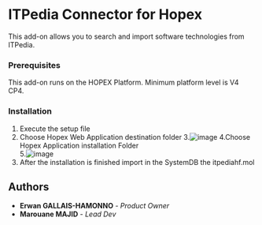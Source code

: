 # ITPedia Connector for Hopex
This add-on allows you to search and import software technologies from ITPedia.

### Prerequisites
This add-on runs on the HOPEX Platform. Minimum platform level is V4 CP4.

### Installation
1. Execute the setup file
2. Choose Hopex Web Application destination folder 
3.![image](https://user-images.githubusercontent.com/61796830/143587470-b558f5ae-e59e-4a44-9af2-54ce66e675b3.png)
4.Choose Hopex Application installation Folder  
5.![image](https://user-images.githubusercontent.com/61796830/143587502-63773ad9-24c0-4c9f-a86d-c6470b55036d.png)
6. After the installation is finished import in the SystemDB the itpediahf.mol

## Authors
* **Erwan GALLAIS-HAMONNO** - *Product Owner*
* **Marouane MAJID** - *Lead Dev* 
